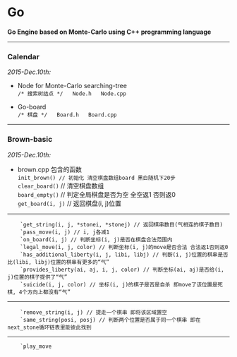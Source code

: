 # Go
**Go Engine based on Monte-Carlo using C++ programming language**

---

### Calendar
*2015-Dec.10th:*  

+ Node for Monte-Carlo searching-tree  
	`/* 搜索树结点 */  
	Node.h  
	Node.cpp`  

+ Go-board  
	`/* 棋盘 */  
	Board.h  
	Board.cpp`  

---

### Brown-basic
*2015-Dec.10th:*  

+ brown.cpp
	包含的函数  
		`init_brown() // 初始化 清空棋盘数组board 黑白随机下20步`  
		`clear_board()` // 清空棋盘数组  
		`board_empty()` // 判定全局棋盘是否为空 全空返1 否则返0  
		`get_board(i, j)` // 返回棋盘(i, j)位置  
***  
		`get_string(i, j, *stonei, *stonej) // 返回棋串数目(气相连的棋子数目)  
		`pass_move(i, j) // i, j各减1  
		`on_board(i, j) // 判断坐标(i, j)是否在棋盘合法范围内  
		`legal_move(i, j, color) // 判断坐标(i, j)的move是否合法 合法返1否则返0  
		`has_additional_liberty(i, j, libi, libj) // 判断(i, j)位置的棋串是否比(libi, libj)位置的棋串有更多的“气”  
		`provides_liberty(ai, aj, i, j, color) // 判断坐标(ai, aj)是否给(i, j)位置的棋子提供了“气”  
		`suicide(i, j, color) // 坐标(i, j)的棋子是否是自杀 即move了该位置是死棋, 4个方向上都没有“气”  
***  
		`remove_string(i, j) // 提走一个棋串 即将该区域置空  
		`same_string(posi, posj) // 判断两个位置是否属于同一个棋串 即在next_stone循环链表里能彼此找到  
***  
		`play_move  